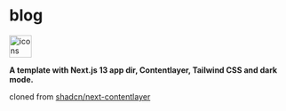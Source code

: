 # blog

<img src="https://skillicons.dev/icons?i=tailwind,ts,react,nextjs,js,md&perline=15" alt="icons" height="40"/>


<strong>A template with Next.js 13 app dir, Contentlayer, Tailwind CSS and dark mode.</strong>


cloned from [shadcn/next-contentlayer](https://github.com/shadcn/next-contentlayer/)
